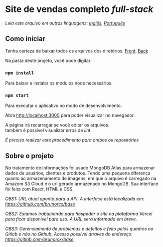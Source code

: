 # Site de vendas completo *full-stack*
*Leia este arquivo em outras linguagens: [Inglês](README.md), [Português](README.pt.md)*

## Como iniciar
Tenha certeza de baixar todos os arquivos dos diretórios: [Front](README.md), [Back](https://github.com/Machado21/node/tree/main)

Na pasta deste projeto, você pode digitar:
### `npm install`
Para baixar e instalar os módulos node necessários.
### `npm start`
Para executar o aplicativo no modo de desenvolvimento.

Abra [http://localhost:3000](http://localhost:3000) para poder visualizar no navegador.

A página irá recarregar se você editar os arquivos.\
também é possível visualizar erros de *lint*.

*É preciso realizar este procedimento para ambos os repositórios*

## Sobre o projeto
No tratamento de informações foi usado MongoDB Atlas para armazenar dados de usuários, clientes e produtos. Tendo uma pequena diferença quanto ao armazenamento de imagens, em que o arquivo é carregado na Amazom S3 Cloud e o url gerado armazenado no MongoDB. Sua interface foi feita com React, HTML e CSS.

*OBS1: URL atual aponta para a API. A interface está localizada em: https://github.com/brunorcx/base*

*OBS2: Estamos trabalhando para hospedar o site na plataforma Vercel para ficar disponível para uso. A URL será informada em breve.*

*OBS3: Gerenciamento de problemas e defeitos é feito pelos quadros no Gitlab e não no Github. Acesso possível através do endereço: https://gitlab.com/brunorcx/base*
